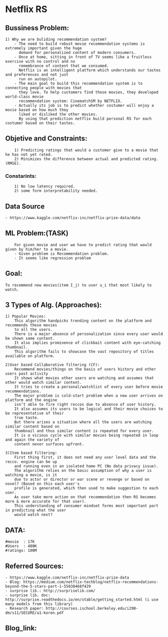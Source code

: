 # Netflix RS

## Bussiness Problem:
	1) Why we are buliding recommendation system?
		- The need to build robust movie recommendation systems is extremely important given the huge 
		  demand for personalized content of modern consumers.
		- Once at home, sitting in front of TV seems like a fruitless exercise with no control and no 
		  remembrance of content that we consumed. 
		  Netflix is an intelligent platform which understands our tastes and preferences and not just 
		  run on autopilot.
		- The main goal to build this recommendation system is to connecting people with movies that 
		  they love. To help customers find those movies, they developed world-class movie 
		  recommendation system: CinematchSM by NETFLIX.
		- Actually its job is to predict whether costumer will enjoy a movie based on how much they 
		  liked or disliked the other movies.
		  By using that prediction netflix build personal RS for each costumer based on their tastes. 

## Objetive and Constraints:
		1) Predicting ratings that would a customer give to a movie that he has not yet rated.
		2) Minimizes the difference between actual and predicted rating.(RMSE).

### Constarints:
		1) No low latency required.
		2) some form interpretability needed.
		
## Data Source
	- https://www.kaggle.com/netflix-inc/netflix-prize-data/data
	
## ML Problem:(TASK)
		For given movie and user we have to predict rating that would given by him/her to a movie.
		- Given problem is Recommendation problem.
		- It seems like regression problem

## Goal: 
	To recommend new movies(item I_j) to user u_i that most likely to watch.

## 3 Types of Alg. (Approaches):
	1) Popular Movies: 
		This algorithm handpicks trending content on the platform and recommends these movies 
		to all the users. 
		There is a major absence of personalization since every user would be shown same content. 
		It also implies prominence of clickbait content with eye-catching thumbnail. 
		This algorithm fails to showcase the vast repository of titles available on platform.
		
	2)User based Collaborative filtering (CF):
		Recommend movies/things on the basis of users history and other users past activity
		It shows what movies other users are watching and assumes that other would watch similar content. 
		It tries to create a personal/watchlist of every user before movie recommendations. 
		The major problem is cold-start problem when a new user arrives on platform and the engine 
		isn’t able to fire right reccos due to absence of user history. 
		It also assumes its users to be logical and their movie choices to be representative of their 
		true taste. 
		But there arises a situation where all the users are watching similar content based on 
		thumbnail and thus similar content is repeated for every user. 
		It is a vicious cycle with similar movies being repeated in loop and again the variety of 
		content never surfaces upfront.
		
	3)Item based filtering:
		First thing first, it does not need any user level data and the recco. engine can be up 
		and running even in an isolated home PC (No data privacy issue). 
		The algorithm relies on the basic assumption of why a user is watching a movie, is it 
		due to actor or director or war scene or revenge or based on novel? (Based on this each user's 
		profile is generated, which then used to make suggestion to each user.
		As user take more action on that recommendation then RS becomes more & more accurate for that user).
		This understanding of consumer mindset forms most important part in predicting what the user 
		would watch next?

## DATA:
	#movie  : 17K
	#Users  : 480K
	#ratings: 100M    
	
## Referred Sources:
	- https://www.kaggle.com/netflix-inc/netflix-prize-data
	- Blog: https://medium.com/netflix-techblog/netflix-recommendations-beyond-the-5-stars-part-1-55838468f429
	- surprise lib.: http://surpriselib.com/
	- surprise lib. doc: http://surprise.readthedocs.io/en/stable/getting_started.html (i use many models from this library)
	- Research paper: http://courses.ischool.berkeley.edu/i290-dm/s11/SECURE/a1-koren.pdf 

## Blog_link:
